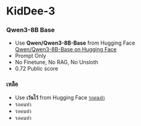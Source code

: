# KidDee-3

### Qwen3-8B Base
- Use **Qwen/Qwen3-8B-Base** from Hugging Face  
 [Qwen/Qwen3-8B-Base on Hugging Face](https://huggingface.co/Qwen/Qwen3-8B-Base)
- Prompt Only
- No Finetune, No RAG, No Unsloth
- 0.72 Public score

### เหลือ
- Use **เว้นไว้** from Hugging Face
 [รอคนทำ](https://huggingface.co/Qwen/Qwen3-8B-Base)
- รอคนทำ
- รอคนทำ
- รอคนทำ
